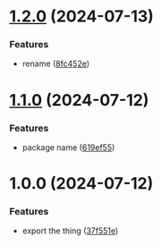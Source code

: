 # [1.2.0](https://github.com/ChrisManganaro/logger/compare/v1.1.0...v1.2.0) (2024-07-13)


### Features

* rename ([8fc452e](https://github.com/ChrisManganaro/logger/commit/8fc452e55ef97ab7d56483a0e9053cdb1144e085))

# [1.1.0](https://github.com/ChrisManganaro/logger/compare/v1.0.0...v1.1.0) (2024-07-12)


### Features

* package name ([619ef55](https://github.com/ChrisManganaro/logger/commit/619ef556d62470a42e5ee4b55bfccfb38fee7d0c))

# 1.0.0 (2024-07-12)


### Features

* export the thing ([37f551e](https://github.com/ChrisManganaro/logger/commit/37f551e1294bc8dbc5a00126bb32c9a46f3dbf26))
